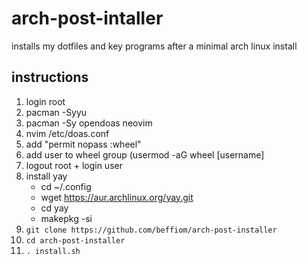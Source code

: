 # arch-post-intaller
installs my dotfiles and key programs after a minimal arch linux install

## instructions
1. login root
2. pacman -Syyu
3. pacman -Sy opendoas neovim
4. nvim /etc/doas.conf
5. add "permit nopass :wheel"
6. add user to wheel group (usermod -aG wheel [username]
7. logout root + login user
8. install yay
    * cd ~/.config
    * wget https://aur.archlinux.org/yay.git
    * cd yay
    * makepkg -si
9. `git clone https://github.com/beffiom/arch-post-installer`
10. `cd arch-post-installer`
11. `. install.sh`
